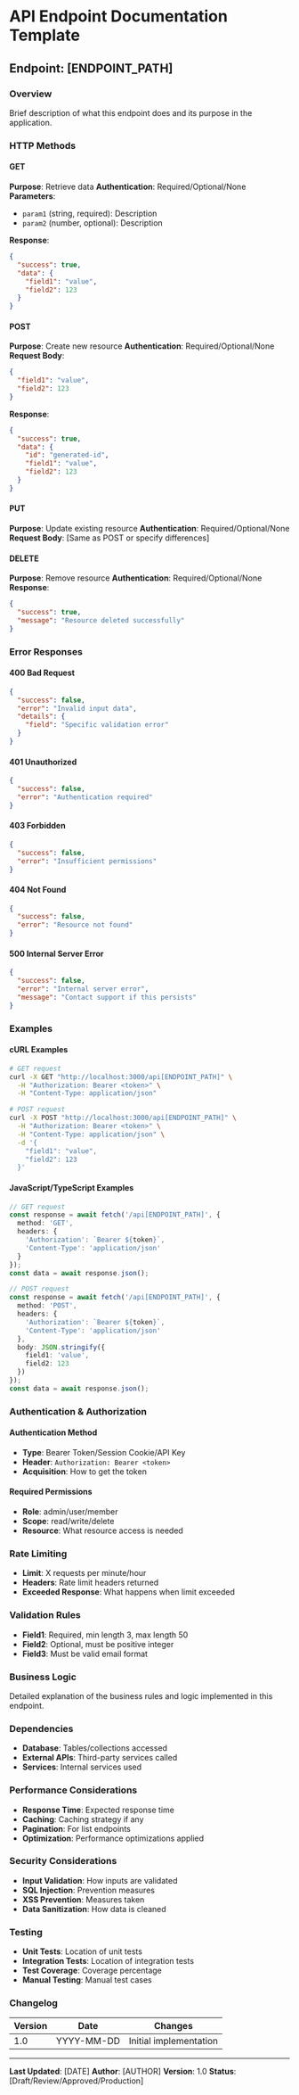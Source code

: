 # API Endpoint Documentation Template

## Endpoint: [ENDPOINT_PATH]

### Overview

Brief description of what this endpoint does and its purpose in the application.

### HTTP Methods

#### GET

**Purpose**: Retrieve data
**Authentication**: Required/Optional/None
**Parameters**:

- `param1` (string, required): Description
- `param2` (number, optional): Description

**Response**:

```json
{
  "success": true,
  "data": {
    "field1": "value",
    "field2": 123
  }
}
```

#### POST

**Purpose**: Create new resource
**Authentication**: Required/Optional/None
**Request Body**:

```json
{
  "field1": "value",
  "field2": 123
}
```

**Response**:

```json
{
  "success": true,
  "data": {
    "id": "generated-id",
    "field1": "value",
    "field2": 123
  }
}
```

#### PUT

**Purpose**: Update existing resource
**Authentication**: Required/Optional/None
**Request Body**: [Same as POST or specify differences]

#### DELETE

**Purpose**: Remove resource
**Authentication**: Required/Optional/None
**Response**:

```json
{
  "success": true,
  "message": "Resource deleted successfully"
}
```

### Error Responses

#### 400 Bad Request

```json
{
  "success": false,
  "error": "Invalid input data",
  "details": {
    "field": "Specific validation error"
  }
}
```

#### 401 Unauthorized

```json
{
  "success": false,
  "error": "Authentication required"
}
```

#### 403 Forbidden

```json
{
  "success": false,
  "error": "Insufficient permissions"
}
```

#### 404 Not Found

```json
{
  "success": false,
  "error": "Resource not found"
}
```

#### 500 Internal Server Error

```json
{
  "success": false,
  "error": "Internal server error",
  "message": "Contact support if this persists"
}
```

### Examples

#### cURL Examples

```bash
# GET request
curl -X GET "http://localhost:3000/api[ENDPOINT_PATH]" \
  -H "Authorization: Bearer <token>" \
  -H "Content-Type: application/json"

# POST request
curl -X POST "http://localhost:3000/api[ENDPOINT_PATH]" \
  -H "Authorization: Bearer <token>" \
  -H "Content-Type: application/json" \
  -d '{
    "field1": "value",
    "field2": 123
  }'
```

#### JavaScript/TypeScript Examples

```typescript
// GET request
const response = await fetch('/api[ENDPOINT_PATH]', {
  method: 'GET',
  headers: {
    'Authorization': `Bearer ${token}`,
    'Content-Type': 'application/json'
  }
});
const data = await response.json();

// POST request
const response = await fetch('/api[ENDPOINT_PATH]', {
  method: 'POST',
  headers: {
    'Authorization': `Bearer ${token}`,
    'Content-Type': 'application/json'
  },
  body: JSON.stringify({
    field1: 'value',
    field2: 123
  })
});
const data = await response.json();
```

### Authentication & Authorization

#### Authentication Method

- **Type**: Bearer Token/Session Cookie/API Key
- **Header**: `Authorization: Bearer <token>`
- **Acquisition**: How to get the token

#### Required Permissions

- **Role**: admin/user/member
- **Scope**: read/write/delete
- **Resource**: What resource access is needed

### Rate Limiting

- **Limit**: X requests per minute/hour
- **Headers**: Rate limit headers returned
- **Exceeded Response**: What happens when limit exceeded

### Validation Rules

- **Field1**: Required, min length 3, max length 50
- **Field2**: Optional, must be positive integer
- **Field3**: Must be valid email format

### Business Logic

Detailed explanation of the business rules and logic implemented in this endpoint.

### Dependencies

- **Database**: Tables/collections accessed
- **External APIs**: Third-party services called
- **Services**: Internal services used

### Performance Considerations

- **Response Time**: Expected response time
- **Caching**: Caching strategy if any
- **Pagination**: For list endpoints
- **Optimization**: Performance optimizations applied

### Security Considerations

- **Input Validation**: How inputs are validated
- **SQL Injection**: Prevention measures
- **XSS Prevention**: Measures taken
- **Data Sanitization**: How data is cleaned

### Testing

- **Unit Tests**: Location of unit tests
- **Integration Tests**: Location of integration tests
- **Test Coverage**: Coverage percentage
- **Manual Testing**: Manual test cases

### Changelog

| Version | Date       | Changes                |
| ------- | ---------- | ---------------------- |
| 1.0     | YYYY-MM-DD | Initial implementation |

---

**Last Updated**: [DATE]
**Author**: [AUTHOR]
**Version**: 1.0
**Status**: [Draft/Review/Approved/Production]
